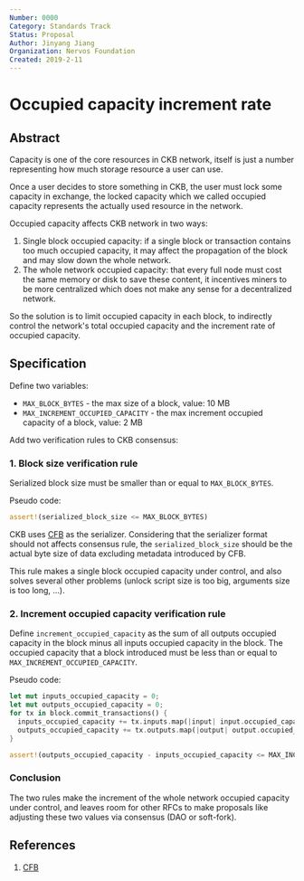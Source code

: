 ```yaml
---
Number: 0000
Category: Standards Track
Status: Proposal
Author: Jinyang Jiang
Organization: Nervos Foundation
Created: 2019-2-11
---
```


# Occupied capacity increment rate

## Abstract

Capacity is one of the core resources in CKB network, itself is just a number representing how much storage resource a user can use.

Once a user decides to store something in CKB, the user must lock some capacity in exchange, the locked capacity which we called occupied capacity represents the actually used resource in the network.

Occupied capacity affects CKB network in two ways:

1. Single block occupied capacity: if a single block or transaction contains too much occupied capacity, it may affect the propagation of the block and may slow down the whole network.
2. The whole network occupied capacity: that every full node must cost the same memory or disk to save these content, it incentives miners to be more centralized which does not make any sense for a decentralized network.

So the solution is to limit occupied capacity in each block, to indirectly control the network's total occupied capacity and the increment rate of occupied capacity.

## Specification

Define two variables:

* `MAX_BLOCK_BYTES`                 - the max size of a block, value: 10 MB
* `MAX_INCREMENT_OCCUPIED_CAPACITY` - the max increment occupied capacity of a block, value: 2 MB

Add two verification rules to CKB consensus:

### 1. Block size verification rule

Serialized block size must be smaller than or equal to `MAX_BLOCK_BYTES`.

Pseudo code: 
``` rust
assert!(serialized_block_size <= MAX_BLOCK_BYTES)
```

CKB uses [CFB][1] as the serializer. Considering that the serializer format should not affects consensus rule, the `serialized_block_size` should be the actual byte size of data excluding metadata introduced by CFB.

This rule makes a single block occupied capacity under control, and also solves several other problems (unlock script size is too big, arguments size is too long, ...).

### 2. Increment occupied capacity verification rule

Define `increment_occupied_capacity` as the sum of all outputs occupied capacity in the block minus all inputs occupied capacity in the block.
The occupied capacity that a block introduced must be less than or equal to `MAX_INCREMENT_OCCUPIED_CAPACITY`.

Pseudo code:
``` rust
let mut inputs_occupied_capacity = 0;
let mut outputs_occupied_capacity = 0;
for tx in block.commit_transactions() {
  inputs_occupied_capacity += tx.inputs.map(|input| input.occupied_capacity()).sum();
  outputs_occupied_capacity += tx.outputs.map(|output| output.occupied_capacity()).sum();
}

assert!(outputs_occupied_capacity - inputs_occupied_capacity <= MAX_INCREMENT_OCCUPIED_CAPACITY);
```

### Conclusion

The two rules make the increment of the whole network occupied capacity under control, and leaves room for other RFCs to make proposals like adjusting these two values via consensus (DAO or soft-fork).

## References

1. [CFB][1]

[1]: https://github.com/nervosnetwork/rfcs/pull/47

